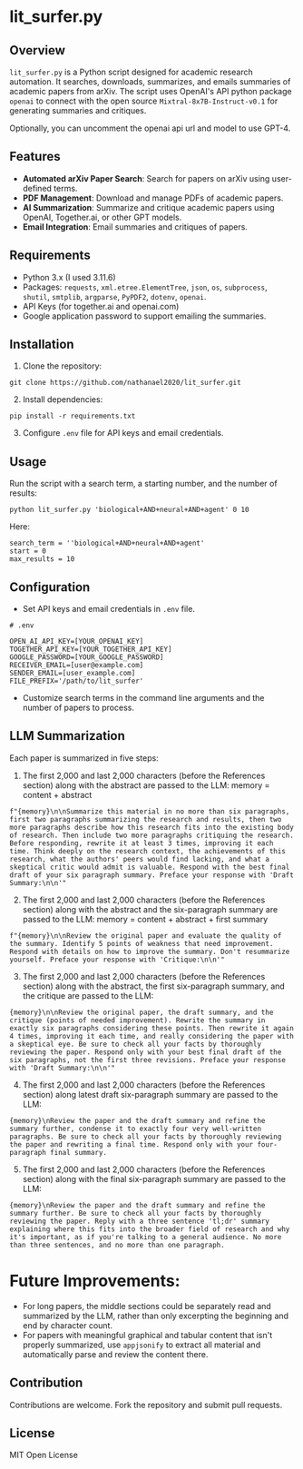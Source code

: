 # lit_surfer.py

## Overview
`lit_surfer.py` is a Python script designed for academic research automation. It searches, downloads, summarizes, and emails summaries of academic papers from arXiv. The script uses OpenAI's API python package `openai` to connect with the open source `Mixtral-8x7B-Instruct-v0.1` for generating summaries and critiques.

Optionally, you can uncomment the openai api url and model to use GPT-4.

## Features
- **Automated arXiv Paper Search**: Search for papers on arXiv using user-defined terms.
- **PDF Management**: Download and manage PDFs of academic papers.
- **AI Summarization**: Summarize and critique academic papers using OpenAI, Together.ai, or other GPT models.
- **Email Integration**: Email summaries and critiques of papers.

## Requirements
- Python 3.x (I used 3.11.6)
- Packages: `requests`, `xml.etree.ElementTree`, `json`, `os`, `subprocess`, `shutil`, `smtplib`, `argparse`, `PyPDF2`, `dotenv`, `openai`.
- API Keys (for together.ai and openai.com)
- Google application password to support emailing the summaries.

## Installation
1. Clone the repository:
```
git clone https://github.com/nathanael2020/lit_surfer.git
```
2. Install dependencies:
```
pip install -r requirements.txt
```
3. Configure `.env` file for API keys and email credentials.

## Usage
Run the script with a search term, a starting number, and the number of results:
```
python lit_surfer.py 'biological+AND+neural+AND+agent' 0 10
```
Here:
```
search_term = ''biological+AND+neural+AND+agent'
start = 0
max_results = 10
```
## Configuration
- Set API keys and email credentials in `.env` file.
```
# .env

OPEN_AI_API_KEY=[YOUR_OPENAI_KEY]
TOGETHER_API_KEY=[YOUR_TOGETHER_API_KEY]
GOOGLE_PASSWORD=[YOUR_GOOGLE_PASSWORD]
RECEIVER_EMAIL=[user@example.com]
SENDER_EMAIL=[user_example.com]
FILE_PREFIX='/path/to/lit_surfer'
```
- Customize search terms in the command line arguments and the number of papers to process.

## LLM Summarization
Each paper is summarized in five steps:
1. The first 2,000 and last 2,000 characters (before the References section) along with the abstract are passed to the LLM:
memory = content + abstract

`f"{memory}\n\nSummarize this material in no more than six paragraphs, first two paragraphs summarizing the research and results, then two more paragraphs describe how this research fits into the existing body of research. Then include two more paragraphs critiquing the research. Before responding, rewrite it at least 3 times, improving it each time. Think deeply on the research context, the achievements of this research, what the authors' peers would find lacking, and what a skeptical critic would admit is valuable. Respond with the best final draft of your six paragraph summary. Preface your response with 'Draft Summary:\n\n'"`

2. The first 2,000 and last 2,000 characters (before the References section) along with the abstract and the six-paragraph summary are passed to the LLM:
memory = content + abstract + first summary

`f"{memory}\n\nReview the original paper and evaluate the quality of the summary. Identify 5 points of weakness that need improvement. Respond with details on how to improve the summary. Don't resummarize yourself. Preface your response with 'Critique:\n\n'"`

3. The first 2,000 and last 2,000 characters (before the References section) along with the abstract, the first six-paragraph summary, and the critique are passed to the LLM:

`{memory}\n\nReview the original paper, the draft summary, and the critique (points of needed improvement). Rewrite the summary in exactly six paragraphs considering these points. Then rewrite it again 4 times, improving it each time, and really considering the paper with a skeptical eye. Be sure to check all your facts by thoroughly reviewing the paper. Respond only with your best final draft of the six paragraphs, not the first three revisions. Preface your response with 'Draft Summary:\n\n'"`

4. The first 2,000 and last 2,000 characters (before the References section) along latest draft six-paragraph summary are passed to the LLM:

`{memory}\nReview the paper and the draft summary and refine the summary further, condense it to exactly four very well-written paragraphs. Be sure to check all your facts by thoroughly reviewing the paper and rewriting a final time. Respond only with your four-paragraph final summary.`

5. The first 2,000 and last 2,000 characters (before the References section) along with the final six-paragraph summary are passed to the LLM:

`{memory}\nReview the paper and the draft summary and refine the summary further. Be sure to check all your facts by thoroughly reviewing the paper. Reply with a three sentence 'tl;dr' summary explaining where this fits into the broader field of research and why it's important, as if you're talking to a general audience. No more than three sentences, and no more than one paragraph.`

# Future Improvements:
- For long papers, the middle sections could be separately read and summarized by the LLM, rather than only excerpting the beginning and end by character count.
- For papers with meaningful graphical and tabular content that isn't properly summarized, use `appjsonify` to extract all material and automatically parse and review the content there.

## Contribution
Contributions are welcome. Fork the repository and submit pull requests.

## License
MIT Open License